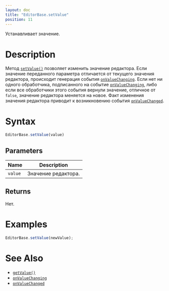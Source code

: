 ```yaml
---
layout: doc
title: "EditorBase.setValue"
position: 11
---
```


Устанавливает значение.

# Description

Метод [`setValue()`](../EditorBase.setValue/) позволяет изменить значение редактора. Если значение
переданного параметра отличается от текущего значения редактора, происходит генерация события
[`onValueChanging`](../EditorBase.onValueChanging/). Если нет ни одного обработчика, подписанного
на событие [`onValueChanging`](../EditorBase.onValueChanging/), либо если все обработчики этого
события вернули значение, отличное от `false`, значение редактора меняется на новое. Факт изменения
значения редактора приводит к возникновению события [`onValueChanged`](../EditorBase.onValueChanged/).

# Syntax

```js
EditorBase.setValue(value)
```

## Parameters

|Name|Description|
|----|-----------|
|`value`|Значение редактора.|

## Returns

Нет.

# Examples

```js
EditorBase.setValue(newValue);
```

# See Also

* [`getValue()`](../EditorBase.getValue/)
* [`onValueChanging`](../EditorBase.onValueChanging/)
* [`onValueChanged`](../EditorBase.onValueChanged/)
